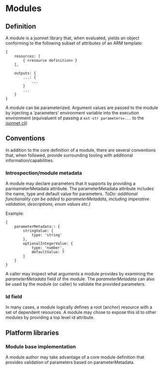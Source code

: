 # Modules

## Definition
A module is a jsonnet library that, when evaluated, yields an object conforming to the following subset of attributes of an ARM template: 

```
{
    resources: [
        { <resource definition> }
    ],

    outputs: {
        ...: {
            ...
        }
        ...
    }
}
```
A module can be parameterized. Argument values are passed to the module by injecting a 'parameters' environment variable into the execution environment (equivaluent of passing a `ext-str parameters=...` to the [jsonnet cli](http://jsonnet.org/implementation/commandline.html))

## Conventions
In addition to the core definition of a module, there are several conventions that, when followed, provide surrounding tooling with additional information/capabilities.

### Introspection/module metadata

A module may declare parameters that it supports by providing a parmameterMetadata attribute. The parameterMetadata attribute includes the name, type and default value for parameters. *ToDo: additional functionality can be added to parameterMetadata, including imperative validation, descriptions, enum values etc.)*

Example: 
```
{
    parameterMetadata:: {
        stringValue: {
            type: 'string'
        },
        optionalIntegerValue: {
            type: 'number',
            defaultValue: 7
        }
    }
}
```

A caller may inspect what arguments a module provides by examining the *parameterMetadata* field of the module. 
The *parameterMetadata* can also be used by the module (or caller) to validate the provided parameters.

### Id field

In many cases, a module logically defines a root (anchor) resource with a set of dependent resources. A module may chose to expose this id to other modules by providing a top level id attribute. 

## Platform libraries

### Module base implementation

A module author may take advantage of a core module definition that provides validation of parameters based on parameterMetadata.
